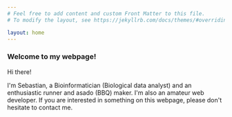 ```yaml
---
# Feel free to add content and custom Front Matter to this file.
# To modify the layout, see https://jekyllrb.com/docs/themes/#overriding-theme-defaults

layout: home
---
```


### Welcome to my webpage!

Hi there!

I'm Sebastian, a Bioinformatician (Biological data analyst) and an enthusiastic runner and asado (BBQ) maker. I'm also an amateur web developer. If you are interested in something on this webpage, please don't hesitate to contact me.